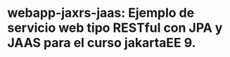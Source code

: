 # webapp-jaxrs-jaas: Ejemplo de servicio web tipo RESTful con JPA y JAAS para el curso jakartaEE 9.
